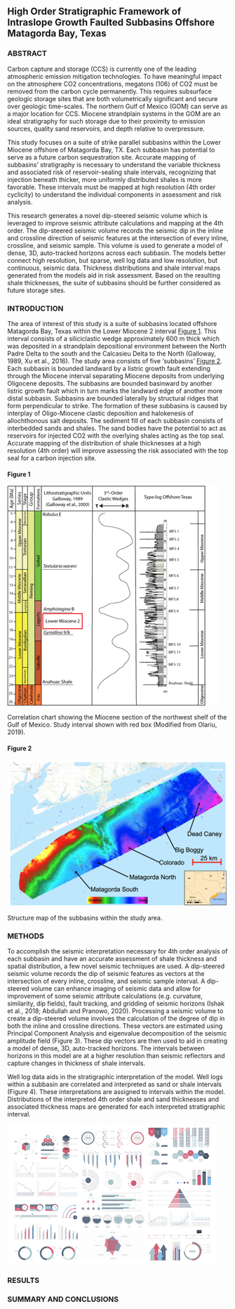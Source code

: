 ## High Order Stratigraphic Framework of Intraslope Growth Faulted Subbasins Offshore Matagorda Bay, Texas



### ABSTRACT
Carbon capture and storage (CCS) is currently one of the leading atmospheric emission mitigation technologies. To have 
meaningful impact on the atmosphere CO2 concentrations, megatons (106) of CO2 must be removed from the carbon cycle 
permanently. This requires subsurface geologic storage sites that are both volumetrically significant and secure over 
geologic time-scales. The northern Gulf of Mexico (GOM) can serve as a major location for CCS. Miocene strandplain 
systems in the GOM are an ideal stratigraphy for such storage due to their proximity to emission sources, quality sand 
reservoirs, and depth relative to overpressure.

This study focuses on a suite of strike parallel subbasins within the Lower Miocene offshore of Matagorda Bay, TX. Each 
subbasin has potential to serve as a future carbon sequestration site. Accurate mapping of subbasins’ stratigraphy is 
necessary to understand the variable thickness and associated risk of reservoir-sealing shale intervals, recognizing 
that injection beneath thicker, more uniformly distributed shales is more favorable. These intervals must be mapped at 
high resolution (4th order cyclicity) to understand the individual components in assessment and risk analysis. 

This research generates a novel dip-steered seismic volume which is leveraged to improve seismic attribute calculations 
and mapping at the 4th order. The dip-steered seismic volume records the seismic dip in the inline and crossline 
direction of seismic features at the intersection of every inline, crossline, and seismic sample. This volume is used 
to generate a model of dense, 3D, auto-tracked horizons across each subbasin. The models better connect high 
resolution, but sparse, well log data and low resolution, but continuous, seismic data. Thickness distributions and 
shale interval maps generated from the models aid in risk assessment. Based on the resulting shale thicknesses, the 
suite of subbasins should be further considered as future storage sites.


### INTRODUCTION

The area of interest of this study is a suite of subbasins located offshore Matagorda Bay, Texas within the Lower 
Miocene 2 interval [Figure 1](#figure-1). This interval consists of a siliciclastic wedge approximately 600 m thick which was 
deposited in a strandplain depositional environment between the North Padre Delta to the south and the Calcasieu Delta 
to the North (Galloway, 1989, Xu et al., 2016). The study area consists of five ‘subbasins’ [Figure 2](#figure-2). Each subbasin 
is bounded landward by a listric growth fault extending through the Miocene interval separating Miocene deposits from 
underlying Oligocene deposits. The subbasins are bounded basinward by another listric growth fault which in turn marks 
the landward edge of another more distal subbasin. Subbasins are bounded laterally by structural ridges that form 
perpendicular to strike. The formation of these subbasins is caused by interplay of Oligo-Miocene clastic deposition 
and halokenesis of allochthonous salt deposits. The sediment fill of each subbasin consists of interbedded sands and 
shales. The sand bodies have the potential to act as reservoirs for injected CO2 with the overlying shales acting as 
the top seal. Accurate mapping of the distribution of shale thicknesses at a high resolution (4th order) will improve 
assessing the risk associated with the top seal for a carbon injection site.

#### Figure 1
<img src="images/Masters_thesis/Figure_1.png?raw=true"/>

Correlation chart showing the Miocene section of the northwest shelf of the Gulf of Mexico. Study interval shown with 
red box (Modified from Olariu, 2019).

#### Figure 2
<img src="images/Masters_thesis/Figure_2.png?raw=true"/>

Structure map of the subbasins within the study area.

### METHODS
To accomplish the seismic interpretation necessary for 4th order analysis of each subbasin and have an accurate 
assessment of shale thickness and spatial distribution, a few novel seismic techniques are used. A dip-steered seismic 
volume records the dip of seismic features as vectors at the intersection of every inline, crossline, and seismic 
sample interval. A dip-steered volume can enhance imaging of seismic data and allow for improvement of some seismic 
attribute calculations (e.g. curvature, similarity, dip fields), fault tracking, and gridding of seismic horizons 
(Ishak et al., 2018; Abdullah and Pranowo, 2020). Processing a seismic volume to create a dip-steered volume involves 
the calculation of the degree of dip in both the inline and crossline directions. These vectors are estimated using 
Principal Component Analysis and eigenvalue decomposition of the seismic amplitude field (Figure 3). These dip vectors 
are then used to aid in creating a model of dense, 3D, auto-tracked horizons. The intervals between horizons in this 
model are at a higher resolution than seismic reflectors and capture changes in thickness of shale intervals. 

Well log data aids in the stratigraphic interpretation of the model. Well logs within a subbasin are correlated and 
interpreted as sand or shale intervals (Figure 4). These interpretations are assigned to intervals within the model. 
Distributions of the interpreted 4th order shale and sand thicknesses and associated thickness maps are generated 
for each interpreted stratigraphic interval.

<img src="images/dummy_thumbnail.jpg?raw=true"/>

### RESULTS


### SUMMARY AND CONCLUSIONS

